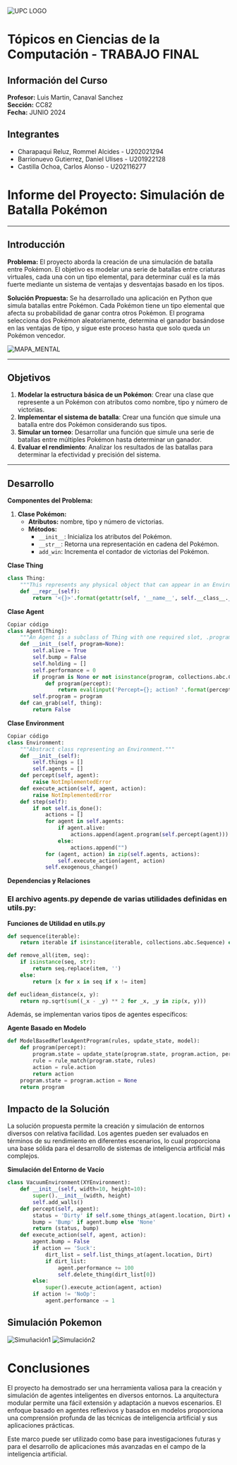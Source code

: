 ![UPC LOGO](https://www.canvia.com/wp-content/uploads/2023/08/crymibfuwaapssb.png)

# Tópicos en Ciencias de la Computación - TRABAJO FINAL

## Información del Curso
**Profesor:** Luis Martin, Canaval Sanchez  
**Sección:** CC82  
**Fecha:** JUNIO 2024

## Integrantes
- Charapaqui Reluz, Rommel Alcides - U202021294
- Barrionuevo Gutierrez, Daniel Ulises - U201922128
- Castilla Ochoa, Carlos Alonso - U202116277

# Informe del Proyecto: Simulación de Batalla Pokémon

---

## Introducción

**Problema:**
El proyecto aborda la creación de una simulación de batalla entre Pokémon. El objetivo es modelar una serie de batallas entre criaturas virtuales, cada una con un tipo elemental, para determinar cuál es la más fuerte mediante un sistema de ventajas y desventajas basado en los tipos.

**Solución Propuesta:**
Se ha desarrollado una aplicación en Python que simula batallas entre Pokémon. Cada Pokémon tiene un tipo elemental que afecta su probabilidad de ganar contra otros Pokémon. El programa selecciona dos Pokémon aleatoriamente, determina el ganador basándose en las ventajas de tipo, y sigue este proceso hasta que solo queda un Pokémon vencedor.

![MAPA_MENTAL](https://cdn.discordapp.com/attachments/1224860730852114582/1256530950565920789/image.png?ex=66811b23&is=667fc9a3&hm=dc2077a6864d80de11fd6a42b9e132a171dc91bd90c9a98438d7b10cee50cf3b&)

---

## Objetivos

1. **Modelar la estructura básica de un Pokémon**: Crear una clase que represente a un Pokémon con atributos como nombre, tipo y número de victorias.
2. **Implementar el sistema de batalla**: Crear una función que simule una batalla entre dos Pokémon considerando sus tipos.
3. **Simular un torneo**: Desarrollar una función que simule una serie de batallas entre múltiples Pokémon hasta determinar un ganador.
4. **Evaluar el rendimiento**: Analizar los resultados de las batallas para determinar la efectividad y precisión del sistema.

---

## Desarrollo

**Componentes del Problema:**

1. **Clase Pokémon:**
   - **Atributos:** nombre, tipo y número de victorias.
   - **Métodos:** 
     - `__init__`: Inicializa los atributos del Pokémon.
     - `__str__`: Retorna una representación en cadena del Pokémon.
     - `add_win`: Incrementa el contador de victorias del Pokémon.

**Clase Thing**
```python
class Thing:
    """This represents any physical object that can appear in an Environment."""
    def __repr__(self):
        return '<{}>'.format(getattr(self, '__name__', self.__class__.__name__))
```
**Clase Agent**

```python
Copiar código
class Agent(Thing):
    """An Agent is a subclass of Thing with one required slot, .program."""
    def __init__(self, program=None):
        self.alive = True
        self.bump = False
        self.holding = []
        self.performance = 0
        if program is None or not isinstance(program, collections.abc.Callable):
            def program(percept):
                return eval(input('Percept={}; action? '.format(percept)))
        self.program = program
    def can_grab(self, thing):
        return False
```

**Clase Environment**

```python
Copiar código
class Environment:
    """Abstract class representing an Environment."""
    def __init__(self):
        self.things = []
        self.agents = []
    def percept(self, agent):
        raise NotImplementedError
    def execute_action(self, agent, action):
        raise NotImplementedError
    def step(self):
        if not self.is_done():
            actions = []
            for agent in self.agents:
                if agent.alive:
                    actions.append(agent.program(self.percept(agent)))
                else:
                    actions.append("")
            for (agent, action) in zip(self.agents, actions):
                self.execute_action(agent, action)
            self.exogenous_change()
```

**Dependencias y Relaciones**
### El archivo agents.py depende de varias utilidades definidas en utils.py:

**Funciones de Utilidad en utils.py**

```python
def sequence(iterable):
    return iterable if isinstance(iterable, collections.abc.Sequence) else tuple([iterable])

def remove_all(item, seq):
    if isinstance(seq, str):
        return seq.replace(item, '')
    else:
        return [x for x in seq if x != item]

def euclidean_distance(x, y):
    return np.sqrt(sum((_x - _y) ** 2 for _x, _y in zip(x, y)))
```
Además, se implementan varios tipos de agentes específicos:

**Agente Basado en Modelo**
```python
def ModelBasedReflexAgentProgram(rules, update_state, model):
    def program(percept):
        program.state = update_state(program.state, program.action, percept, model)
        rule = rule_match(program.state, rules)
        action = rule.action
        return action
    program.state = program.action = None
    return program
```
## Impacto de la Solución
La solución propuesta permite la creación y simulación de entornos diversos con relativa facilidad. Los agentes pueden ser evaluados en términos de su rendimiento en diferentes escenarios, lo cual proporciona una base sólida para el desarrollo de sistemas de inteligencia artificial más complejos.

**Simulación del Entorno de Vacío**
```python
class VacuumEnvironment(XYEnvironment):
    def __init__(self, width=10, height=10):
        super().__init__(width, height)
        self.add_walls()
    def percept(self, agent):
        status = 'Dirty' if self.some_things_at(agent.location, Dirt) else 'Clean'
        bump = 'Bump' if agent.bump else 'None'
        return (status, bump)
    def execute_action(self, agent, action):
        agent.bump = False
        if action == 'Suck':
            dirt_list = self.list_things_at(agent.location, Dirt)
            if dirt_list:
                agent.performance += 100
                self.delete_thing(dirt_list[0])
        else:
            super().execute_action(agent, action)
        if action != 'NoOp':
            agent.performance -= 1
```
## Simulación Pokemon
![Simuñación1](https://cdn.discordapp.com/attachments/1224860730852114582/1256538289456943114/image.png?ex=668121f9&is=667fd079&hm=b68f916a8569f8732fc8e4b7926d5244f1fda41cafc54d740d857627bd3f04ea&)
![Simulación2](https://cdn.discordapp.com/attachments/1224860730852114582/1256538338240757813/image.png?ex=66812205&is=667fd085&hm=33f177c0ee7b384940be509981193564dc43d52d9ba3996e9b5248568bf43e71&)

# Conclusiones
El proyecto ha demostrado ser una herramienta valiosa para la creación y simulación de agentes inteligentes en diversos entornos. La arquitectura modular permite una fácil extensión y adaptación a nuevos escenarios. El enfoque basado en agentes reflexivos y basados en modelos proporciona una comprensión profunda de las técnicas de inteligencia artificial y sus aplicaciones prácticas.

Este marco puede ser utilizado como base para investigaciones futuras y para el desarrollo de aplicaciones más avanzadas en el campo de la inteligencia artificial.
